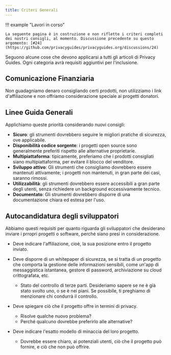 ```yaml
---
title: Criteri Generali
---
```


!!! example "Lavori in corso"

    La seguente pagina è in costruzione e non riflette i criteri completi dei nostri consigli, al momento. Discussione precedente su questo argomento: [#24](https://github.com/privacyguides/privacyguides.org/discussions/24)

Seguono alcune cose che devono applicarsi a tutti gli articoli di Privacy Guides. Ogni categoria avrà requisiti aggiuntivi per l'inclusione.

## Comunicazione Finanziaria

Non guadagniamo denaro consigliando certi prodotti, non utilizziamo i link d'affiliazione e non offriamo considerazione speciale ai progetti donatori.

## Linee Guida Generali

Applichiamo queste priorità considerando nuovi consigli:

- **Sicuro**: gli strumenti dovrebbero seguire le migliori pratiche di sicurezza, ove applicabile.
- **Disponibilità codice sorgente**: i progetti open source sono generalmente preferiti rispetto alle alternative proprietarie.
- **Multipiattaforma**: tipicamente, preferiamo che i prodotti consigliati siano multipiattaforma, per evitare il blocco del venditore.
- **Sviluppo attivo**: Gli strumenti che consigliamo dovrebbero essere mantenuti attivamente; i progetti non mantenuti, in gran parte dei casi, saranno rimossi.
- **Utilizzabilità**: gli strumenti dovrebbero essere accessibili a gran parte degli utenti, senza richiedere un background eccessivamente tecnico.
- **Documentato**: Gli strumenti dovrebbero disporre di una documentazione chiara ed estesa per l'uso.

## Autocandidatura degli sviluppatori

Abbiamo questi requisiti per quanto riguarda gli sviluppatori che desiderano inviare i prropri progetti o software, perché siano presi in considerazione.

- Deve indicare l'affiliazione, cioè, la sua posizione entro il progetto inviato.

- Deve disporre di un whitepaper di sicurezza, se si tratta di un progetto che comporta la gestione delle informazioni sensibili, come un'app di messaggistica istantanea, gestore di password, archiviazione su cloud crittografata, etc.
    - Stato del controllo di terze parti. Desideriamo sapere se ne è già stato svolto uno, o se è nei piani. Se possibile, ti preghiamo di menzionare chi condurrà il controllo.

- Deve spiegare ciò che il progetto offre in termini di privacy.
    - Risolve qualche nuovo problema?
    - Perché qualcuno dovrebbe preferirlo alle alternative?

- Deve indicare l'esatto modello di minaccia del loro progetto.
    - Dovrebbe essere chiaro, ai potenziali utenti, ciò che il progetto può fornire, e ciò che non può offrire.
